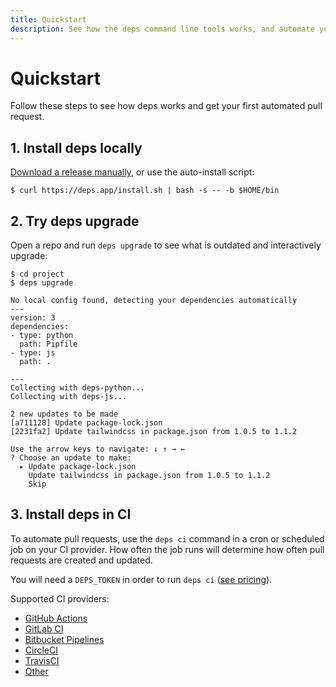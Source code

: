 ```yaml
---
title: Quickstart
description: See how the deps command line tools works, and automate your first pull request.
---
```


# Quickstart

Follow these steps to see how deps works and get your first automated pull request.

## 1. Install deps locally

[Download a release manually](https://github.com/dropseed/deps/releases), or use the auto-install script:

```console
$ curl https://deps.app/install.sh | bash -s -- -b $HOME/bin
```

## 2. Try deps upgrade

Open a repo and run `deps upgrade` to see what is outdated and interactively upgrade:

```console
$ cd project
$ deps upgrade

No local config found, detecting your dependencies automatically
---
version: 3
dependencies:
- type: python
  path: Pipfile
- type: js
  path: .

---
Collecting with deps-python...
Collecting with deps-js...

2 new updates to be made
[a711128] Update package-lock.json
[2231fa2] Update tailwindcss in package.json from 1.0.5 to 1.1.2

Use the arrow keys to navigate: ↓ ↑ → ←
? Choose an update to make:
  ▸ Update package-lock.json
    Update tailwindcss in package.json from 1.0.5 to 1.1.2
    Skip
```

## 3. Install deps in CI

To automate pull requests, use the `deps ci` command in a cron or scheduled job on your CI provider.
How often the job runs will determine how often pull requests are created and updated.

You will need a `DEPS_TOKEN` in order to run `deps ci` ([see pricing](/pricing/)).

<!-- If your repo is on GitHub, `deps init` will automatically help set up a GitHub Actions workflow! -->

Supported CI providers:

- [GitHub Actions](/github-actions/)
- [GitLab CI](/gitlab-ci/)
- [Bitbucket Pipelines](/bitbucket-pipelines/)
- [CircleCI](/circleci/)
- [TravisCI](/travisci/)
- [Other](/other-ci/)
